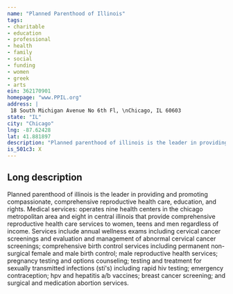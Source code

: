 ```yaml
---
name: "Planned Parenthood of Illinois"
tags:
- charitable
- education
- professional
- health
- family
- social
- funding
- women
- greek
- arts
ein: 362170901
homepage: "www.PPIL.org"
address: |
 18 South Michigan Avenue No 6th Fl, \nChicago, IL 60603
state: "IL"
city: "Chicago"
lng: -87.62428
lat: 41.881897
description: "Planned parenthood of illinois is the leader in providing and promoting compassionate, comprehensive reproductive health care, education, and rights. "
is_501c3: X
---
```


## Long description

Planned parenthood of illinois is the leader in providing and promoting compassionate, comprehensive reproductive health care, education, and rights. Medical services: operates nine health centers in the chicago metropolitan area and eight in central illinois that provide comprehensive reproductive health care services to women, teens and men regardless of income. Services include annual wellness exams including cervical cancer screenings and evaluation and management of abnormal cervical cancer screenings; comprehensive birth control services including permanent non-surgical female and male birth control; male reproductive health services; pregnancy testing and options counseling; testing and treatment for sexually transmitted infections (sti's) including rapid hiv testing; emergency contraception; hpv and hepatitis a/b vaccines; breast cancer screening; and surgical and medication abortion services. 
